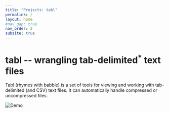 ```yaml
---
title: "Projects: tabl"
permalink: /
layout: home
#nav_gap: true
nav_order: 2
subsite: true
---
```


# tabl -- wrangling tab-delimited<sup>*</sup> text files

Tabl (rhymes with babble) is a set of tools for viewing and working with tab-delimited (and CSV) text files. It can automatically handle compressed or uncompressed files. 

![Demo](/assets/img/tabl-demo-2.gif)
